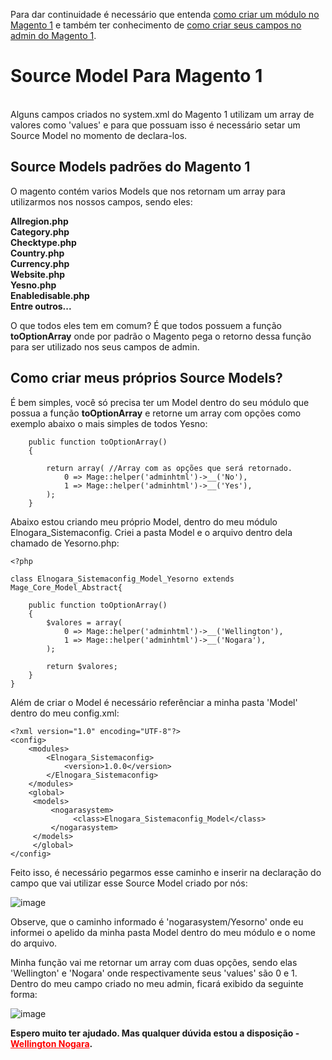 Para dar continuidade é necessário que entenda <a href="https://github.com/ElNogara/Primeiro-Modulo-Magento-1">como criar um módulo no Magento 1</a> e também ter conhecimento de <a href="https://github.com/ElNogara/System-Campos-de-configuracao-Magento-1">como criar seus campos no admin do Magento 1</a>.

<h1>Source Model Para Magento 1</h1>
</br>
Alguns campos criados no system.xml do Magento 1 utilizam um array de valores como 'values' e para que possuam isso é necessário setar um Source Model no momento de declara-los.

<h2>Source Models padrões do Magento 1</h2>
O magento contém varios Models que nos retornam um array para utilizarmos nos nossos campos, sendo eles:

<strong>Allregion.php</br>
Category.php</br>
Checktype.php</br>
Country.php</br>
Currency.php</br>
Website.php</br>
Yesno.php</br>
Enabledisable.php</br>
Entre outros...</br></strong>

O que todos eles tem em comum? É que todos possuem a função <strong>toOptionArray</strong> onde por padrão o Magento pega o retorno dessa função para ser utilizado nos seus campos de admin.

<h2>Como criar meus próprios Source Models?</h2>
É bem simples, você só precisa ter um Model dentro do seu módulo que possua a função <strong>toOptionArray</strong> e retorne um array com opções como exemplo abaixo o mais simples de todos Yesno:

```
    public function toOptionArray()
    {

        return array( //Array com as opções que será retornado.
            0 => Mage::helper('adminhtml')->__('No'),
            1 => Mage::helper('adminhtml')->__('Yes'),
        );
    }
```

Abaixo estou criando meu próprio Model, dentro do meu módulo Elnogara_Sistemaconfig. Criei a pasta Model e o arquivo dentro dela chamado de Yesorno.php:

```
<?php

class Elnogara_Sistemaconfig_Model_Yesorno extends Mage_Core_Model_Abstract{
    
    public function toOptionArray()
    {
        $valores = array( 
            0 => Mage::helper('adminhtml')->__('Wellington'),
            1 => Mage::helper('adminhtml')->__('Nogara'),
        );

        return $valores;
    }
}
```

Além de criar o Model é necessário referênciar a minha pasta 'Model' dentro do meu config.xml:
```
<?xml version="1.0" encoding="UTF-8"?>
<config>
    <modules>
        <Elnogara_Sistemaconfig>
            <version>1.0.0</version>
        </Elnogara_Sistemaconfig>
    </modules>
    <global>
	 <models>
	     <nogarasystem>
	          <class>Elnogara_Sistemaconfig_Model</class>
	     </nogarasystem>
	 </models>
     </global>
</config>
```

Feito isso, é necessário pegarmos esse caminho e inserir na declaração do campo que vai utilizar esse Source Model criado por nós:

![image](https://user-images.githubusercontent.com/50090354/201718392-8777ca8a-065d-42f1-97b7-8bb0c030b472.png)

Observe, que o caminho informado é 'nogarasystem/Yesorno' onde eu informei o apelido da minha pasta Model dentro do meu módulo e o nome do arquivo.

Minha função vai me retornar um array com duas opções, sendo elas 'Wellington' e 'Nogara' onde respectivamente seus 'values' são 0 e 1. Dentro do meu campo criado no meu admin, ficará exibido da seguinte forma:

![image](https://user-images.githubusercontent.com/50090354/201716136-cd9c1ab5-e7ce-43af-bc52-16d8d259880d.png)

<strong>Espero muito ter ajudado. Mas qualquer dúvida estou a disposição - <a href="https://wellingtonnogara.com/" style="color: red;">Wellington Nogara</a>.</strong>
